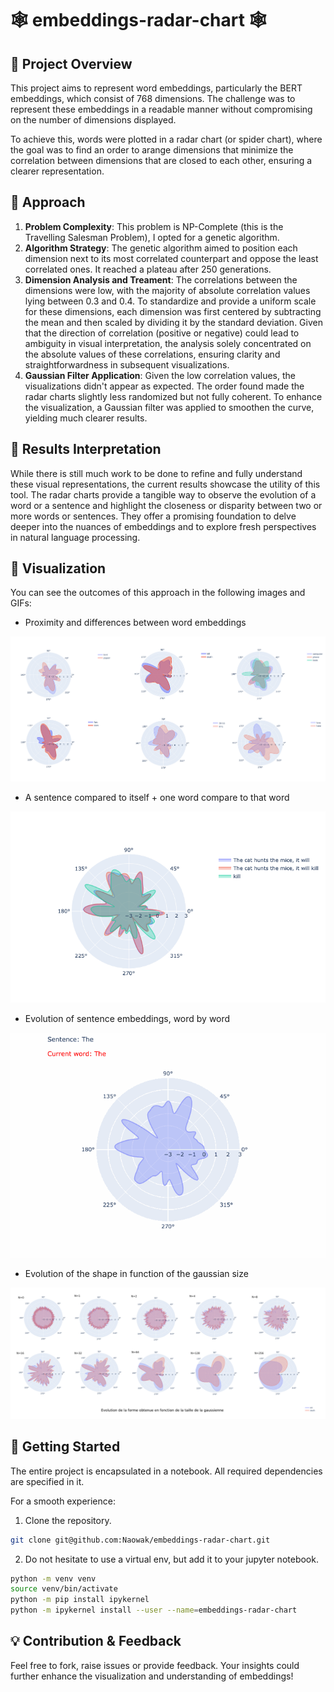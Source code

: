 # 🕸 embeddings-radar-chart 🕸

## 🎯 Project Overview

This project aims to represent word embeddings, particularly the BERT embeddings, which consist of 768 dimensions. The challenge was to represent these embeddings in a readable manner without compromising on the number of dimensions displayed.

To achieve this, words were plotted in a radar chart (or spider chart), where the goal was to find an order to arange dimensions that minimize the correlation between dimensions that are closed to each other, ensuring a clearer representation.

## 🚀 Approach

1. **Problem Complexity**: This problem is NP-Complete (this is the Travelling Salesman Problem), I opted for a genetic algorithm.
2. **Algorithm Strategy**: The genetic algorithm aimed to position each dimension next to its most correlated counterpart and oppose the least correlated ones. It reached a plateau after 250 generations.
3. **Dimension Analysis and Treament**: The correlations between the dimensions were low, with the majority of absolute correlation values lying between 0.3 and 0.4. To standardize and provide a uniform scale for these dimensions, each dimension was first centered by subtracting the mean and then scaled by dividing it by the standard deviation. Given that the direction of correlation (positive or negative) could lead to ambiguity in visual interpretation, the analysis solely concentrated on the absolute values of these correlations, ensuring clarity and straightforwardness in subsequent visualizations. 
4. **Gaussian Filter Application**: Given the low correlation values, the visualizations didn't appear as expected. The order found made the radar charts slightly less randomized but not fully coherent. To enhance the visualization, a Gaussian filter was applied to smoothen the curve, yielding much clearer results.

## 🧐 Results Interpretation

While there is still much work to be done to refine and fully understand these visual representations, the current results showcase the utility of this tool. The radar charts provide a tangible way to observe the evolution of a word or a sentence and highlight the closeness or disparity between two or more words or sentences. They offer a promising foundation to delve deeper into the nuances of embeddings and to explore fresh perspectives in natural language processing.


## 🎨 Visualization

You can see the outcomes of this approach in the following images and GIFs:
- Proximity and differences between word embeddings

![Many Plots](./imgs/many-plots.png)

- A sentence compared to itself + one word compare to that word

![Sentence Complete](./imgs/sentences_complete.png)

- Evolution of sentence embeddings, word by word

![Evolution GIF](./imgs/animation.gif)

- Evolution of the shape in function of the gaussian size

![Evolution Gaussienne](./imgs/evolution_gaussienne.png)


## 🔧 Getting Started

The entire project is encapsulated in a notebook. All required dependencies are specified in it.

For a smooth experience:
1. Clone the repository.

```bash
git clone git@github.com:Naowak/embeddings-radar-chart.git
```

2. Do not hesitate to use a virtual env, but add it to your jupyter notebook.

```bash
python -m venv venv
source venv/bin/activate
python -m pip install ipykernel
python -m ipykernel install --user --name=embeddings-radar-chart
```

## 💡 Contribution & Feedback

Feel free to fork, raise issues or provide feedback. Your insights could further enhance the visualization and understanding of embeddings!


